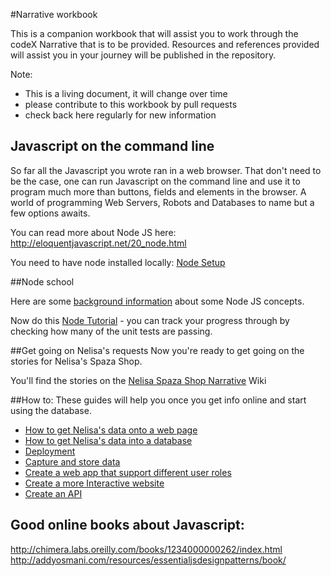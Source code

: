 #Narrative workbook

This is a companion workbook that will assist you to work through the codeX Narrative that is to be provided. Resources and references provided will assist you in your journey will be published in the repository.

Note:

* This is a living document, it will change over time
* please contribute to this workbook by pull requests
* check back here regularly for new information

## Javascript on the command line

So far all the Javascript you wrote ran in a web browser. That don't need to be the case, one can run Javascript on the command line and use it to program much more than buttons, fields and elements in the browser. A world of programming Web Servers, Robots and Databases to name but a few options awaits.

You can read more about Node JS here: http://eloquentjavascript.net/20_node.html

You need to have node installed locally: [Node Setup](NodeSetup.md)

##Node school

Here are some [background information](NodeBackground.md) about some Node JS concepts.

Now do this [Node Tutorial](node-tutorial/README.md) - you can track your progress through by checking how many of the unit tests are passing.

##Get going on Nelisa's requests
Now you're ready to get going on the stories for Nelisa's Spaza Shop.

You'll find the stories on the [Nelisa Spaza Shop Narrative](https://github.com/codex-academy/NelisaSpazaShopNarrative/wiki) Wiki

##How to:
These guides will help you once you get info online and start using the database.

* [How to get Nelisa's data onto a web page](./CreateOnlineReports.md)
* [How to get Nelisa's data into a database](./DataModellingAndPersistence.md)
* [Deployment](./Deployment.md) 
* [Capture and store data](./StoringData.md)
* [Create a web app that support different user roles](./LoginAndUserRoles.md)
* [Create a more Interactive website](./MoreInterActive.md)
* [Create an API](./CreateAPI.md)

## Good online books about Javascript:

http://chimera.labs.oreilly.com/books/1234000000262/index.html
http://addyosmani.com/resources/essentialjsdesignpatterns/book/


